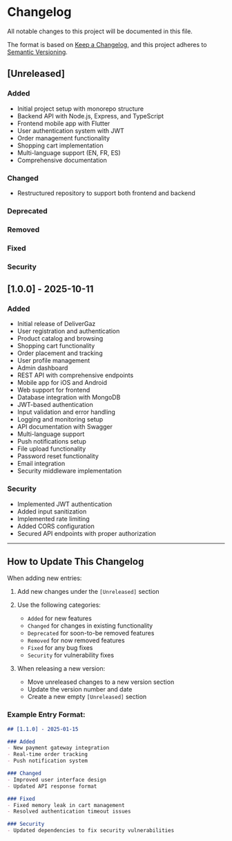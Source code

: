 # Changelog

All notable changes to this project will be documented in this file.

The format is based on [Keep a Changelog](https://keepachangelog.com/en/1.0.0/),
and this project adheres to [Semantic Versioning](https://semver.org/spec/v2.0.0.html).

## [Unreleased]

### Added
- Initial project setup with monorepo structure
- Backend API with Node.js, Express, and TypeScript
- Frontend mobile app with Flutter
- User authentication system with JWT
- Order management functionality
- Shopping cart implementation
- Multi-language support (EN, FR, ES)
- Comprehensive documentation

### Changed
- Restructured repository to support both frontend and backend

### Deprecated

### Removed

### Fixed

### Security

## [1.0.0] - 2025-10-11

### Added
- Initial release of DeliverGaz
- User registration and authentication
- Product catalog and browsing
- Shopping cart functionality
- Order placement and tracking
- User profile management
- Admin dashboard
- REST API with comprehensive endpoints
- Mobile app for iOS and Android
- Web support for frontend
- Database integration with MongoDB
- JWT-based authentication
- Input validation and error handling
- Logging and monitoring setup
- API documentation with Swagger
- Multi-language support
- Push notifications setup
- File upload functionality
- Password reset functionality
- Email integration
- Security middleware implementation

### Security
- Implemented JWT authentication
- Added input sanitization
- Implemented rate limiting
- Added CORS configuration
- Secured API endpoints with proper authorization

---

## How to Update This Changelog

When adding new entries:

1. Add new changes under the `[Unreleased]` section
2. Use the following categories:
   - `Added` for new features
   - `Changed` for changes in existing functionality
   - `Deprecated` for soon-to-be removed features
   - `Removed` for now removed features
   - `Fixed` for any bug fixes
   - `Security` for vulnerability fixes

3. When releasing a new version:
   - Move unreleased changes to a new version section
   - Update the version number and date
   - Create a new empty `[Unreleased]` section

### Example Entry Format:
```markdown
## [1.1.0] - 2025-01-15

### Added
- New payment gateway integration
- Real-time order tracking
- Push notification system

### Changed
- Improved user interface design
- Updated API response format

### Fixed
- Fixed memory leak in cart management
- Resolved authentication timeout issues

### Security
- Updated dependencies to fix security vulnerabilities
```